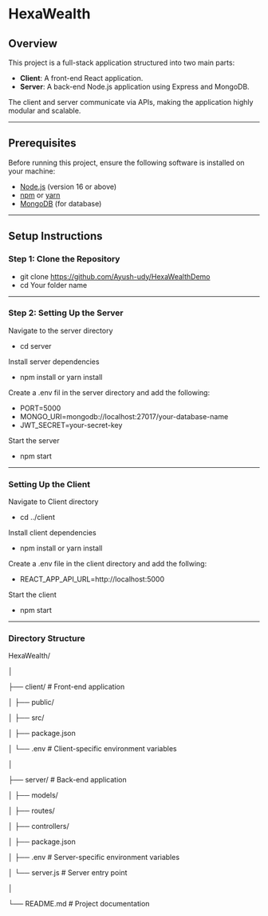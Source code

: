 # HexaWealth

## Overview

This project is a full-stack application structured into two main parts:

- **Client**: A front-end React application.
- **Server**: A back-end Node.js application using Express and MongoDB.

The client and server communicate via APIs, making the application highly modular and scalable.

---

## Prerequisites

Before running this project, ensure the following software is installed on your machine:

- [Node.js](https://nodejs.org/) (version 16 or above)
- [npm](https://www.npmjs.com/) or [yarn](https://yarnpkg.com/)
- [MongoDB](https://www.mongodb.com/) (for database)

---

## Setup Instructions

### Step 1: Clone the Repository

- git clone <https://github.com/Ayush-udy/HexaWealthDemo>
- cd Your folder name

---

### Step 2: Setting Up the Server

Navigate to the server directory
  - cd server
  
Install server dependencies
  
  - npm install or yarn install

Create a .env fil in the server directory and add the following:

-  PORT=5000
-  MONGO_URI=mongodb://localhost:27017/your-database-name
-  JWT_SECRET=your-secret-key

Start the server

  - npm start
---

### Setting Up the Client

Navigate to Client directory
  - cd ../client
  
Install client dependencies

  - npm install or yarn install


Create a .env file in the client directory and add the follwing:

  - REACT_APP_API_URL=http://localhost:5000

Start the client

  - npm start

---
### Directory Structure

HexaWealth/

│

├── client/ # Front-end application

│ ├── public/

│ ├── src/

│ ├── package.json

│ └── .env # Client-specific environment variables

│

├── server/ # Back-end application

│ ├── models/

│ ├── routes/

│ ├── controllers/

│ ├── package.json

│ ├── .env # Server-specific environment variables

│ └── server.js # Server entry point

│

└── README.md # Project documentation
